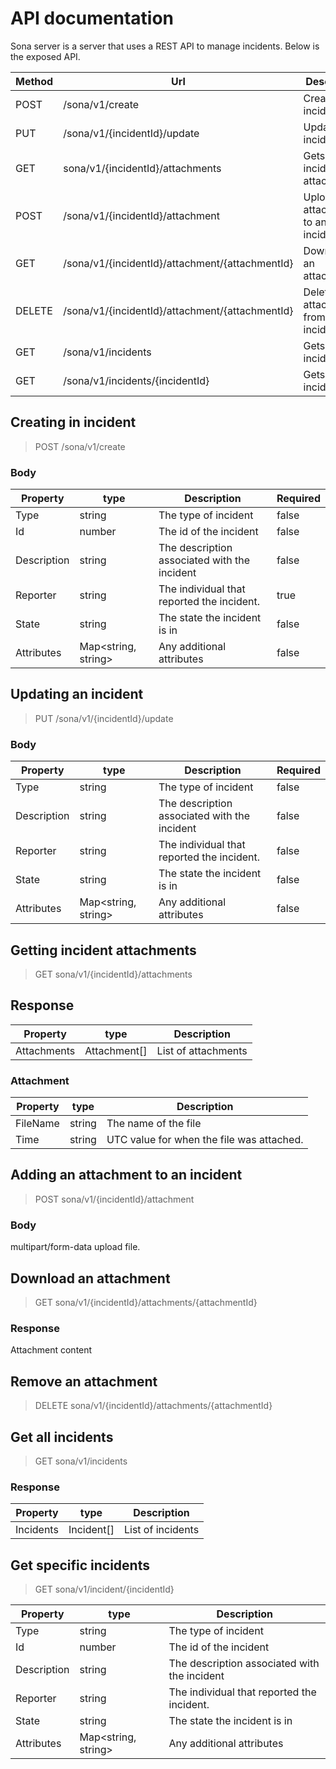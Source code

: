 # API documentation
Sona server is a server that uses a REST API to manage incidents. Below is the exposed API.

| Method | Url                                             | Description                             |
|--------|-------------------------------------------------|-----------------------------------------|
| POST   | /sona/v1/create                                 | Creates an incident.                    |
| PUT    | /sona/v1/{incidentId}/update                    | Updates an incident.                    |
| GET    | sona/v1/{incidentId}/attachments                | Gets an incidents attachments.          |
| POST   | /sona/v1/{incidentId}/attachment                | Uploads an attachment to an incident.   |
| GET    | /sona/v1/{incidentId}/attachment/{attachmentId} | Downloads an attachment.                |
| DELETE | /sona/v1/{incidentId}/attachment/{attachmentId} | Deletes an attachment from an incident. |
| GET    | /sona/v1/incidents                              | Gets incidents.                         |
| GET    | /sona/v1/incidents/{incidentId}                 | Gets an incident.                       |

## Creating in incident

> POST /sona/v1/create

### Body
| Property    | type                | Description                                  | Required |
|-------------|---------------------|----------------------------------------------|----------|
| Type        | string              | The type of incident                         | false    |
| Id          | number              | The id of the incident                       | false    |
| Description | string              | The description associated with the incident | false    |
| Reporter    | string              | The individual that reported the incident.   | true     |
| State       | string              | The state the incident is in                 | false    |
| Attributes  | Map<string, string> | Any additional attributes                    | false    |

## Updating an incident

> PUT /sona/v1/{incidentId}/update

### Body
| Property    | type                | Description                                  | Required |
|-------------|---------------------|----------------------------------------------|----------|
| Type        | string              | The type of incident                         | false    |
| Description | string              | The description associated with the incident | false    |
| Reporter    | string              | The individual that reported the incident.   | false    |
| State       | string              | The state the incident is in                 | false    |
| Attributes  | Map<string, string> | Any additional attributes                    | false    |

## Getting incident attachments

> GET sona/v1/{incidentId}/attachments

## Response

| Property    | type         | Description         |
|-------------|--------------|---------------------|
| Attachments | Attachment[] | List of attachments |

### Attachment

| Property | type   | Description                               |
|----------|--------|-------------------------------------------|
| FileName | string | The name of the file                      |
| Time     | string | UTC value for when the file was attached. |

## Adding an attachment to an incident

> POST sona/v1/{incidentId}/attachment

### Body
multipart/form-data upload file.

## Download an attachment

> GET sona/v1/{incidentId}/attachments/{attachmentId}

### Response

Attachment content


## Remove an attachment

> DELETE sona/v1/{incidentId}/attachments/{attachmentId}

## Get all incidents

> GET sona/v1/incidents

### Response

| Property  | type       | Description       |
|-----------|------------|-------------------|
| Incidents | Incident[] | List of incidents |

## Get specific incidents

> GET sona/v1/incident/{incidentId}

| Property    | type                | Description                                  |
|-------------|---------------------|----------------------------------------------|
| Type        | string              | The type of incident                         |
| Id          | number              | The id of the incident                       |
| Description | string              | The description associated with the incident |
| Reporter    | string              | The individual that reported the incident.   |
| State       | string              | The state the incident is in                 |
| Attributes  | Map<string, string> | Any additional attributes                    |